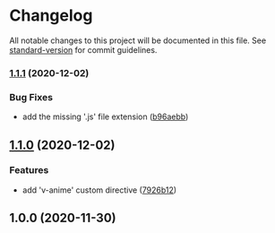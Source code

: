 # Changelog

All notable changes to this project will be documented in this file. See [standard-version](https://github.com/conventional-changelog/standard-version) for commit guidelines.

### [1.1.1](https://github.com/ivodolenc/nuxt-animejs/compare/v1.1.0...v1.1.1) (2020-12-02)


### Bug Fixes

* add the missing '.js' file extension ([b96aebb](https://github.com/ivodolenc/nuxt-animejs/commit/b96aebb8148446ae2aaaec8fef1664091806963c))

## [1.1.0](https://github.com/ivodolenc/nuxt-animejs/compare/v1.0.0...v1.1.0) (2020-12-02)


### Features

* add 'v-anime' custom directive ([7926b12](https://github.com/ivodolenc/nuxt-animejs/commit/7926b129031695762ab18e571091cff0a13df1a0))

## 1.0.0 (2020-11-30)
